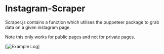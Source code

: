 # Instagram-Scraper

Scraper.js contains a function which utilises the puppeteer package to grab data on a given instagram page. 

Note this only works for public pages and not for private pages.

[![Example Log](Web-Scraper\Instagram-Scraper\exampleLog.PNG)]